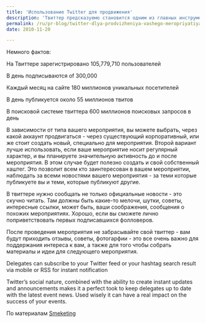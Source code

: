 ```yaml
---
title: 'Использование Twitter для продвижения'
description: 'Твиттер предсказуемо становится одним из главных инструментов для привлечения публики на мероприятия. Немного фактов: На Твиттере зарегистрировано 105,779,710 пользователей В день подписываются of 300,000 Каждый месяц на сайте 180 миллионов уникальных посетителей В день публикуется около 55 миллионов твитов'
permalink: /ru/pr-blog/twitter-dlya-prodvizheniya-vashego-meropriyatiya
date: 2010-11-20

---
```


Немного фактов:

На Твиттере зарегистрировано 105,779,710 пользователей

В день подписываются of 300,000

Каждый месяц на сайте 180 миллионов уникальных посетителей

В день публикуется около  55 миллионов твитов

В поисковой системе  твиттера 600 миллионов поисковых запросов в день

В зависимости от типа вашего мероприятия, вы можете выбрать, через какой аккаунт продвигаться - через существующий корпоративный, или же стоит создать новый, специально для мероприятия. Второй вариант лучше использовать, если ваше мероприятие носит регулярный характер, и вы планируете значительную активность до и после мероприятия. В этом случае будет полезно создать и свой собственный хаштег. Это позволит всем кто заинтересован в вашем мероприятии, наблюдать за всеми новостями вашего мероприятия - за теми которые публикуете вы и теми, которые публикуют другие.

В твиттере нужно сообщать не только официальные новости - это  скучно читать. Там должны быть какие-то мелочи, шутки, советы, интересные ссылки, может быть, ваши соображения, сообщения о похожих мероприятиях. Хорошо, если вы сможете лично поприветствовать первых подписавшихся фолловеров.

После проведения мероприятия не забрасывайте свой твиттер - вам будут приходить отзывы, советы, фотогарфии - это все очень важно для поддержания интереса к вам, а также для того чтобы собрать материалы и идеи для следующего мероприятия.

Delegates can subscribe to your Twitter feed or your hashtag search result via mobile or RSS for instant notification

Twitter’s social nature, combined with the ability to create instant updates and announcements makes it a perfect took to keep delegates up to date with the latest event news. Used wisely it can have a real impact on the success of your events.

По материалам <a href="http://www.smeketing.com/using-twitter-to-promote-events/">Smeketing</a>

